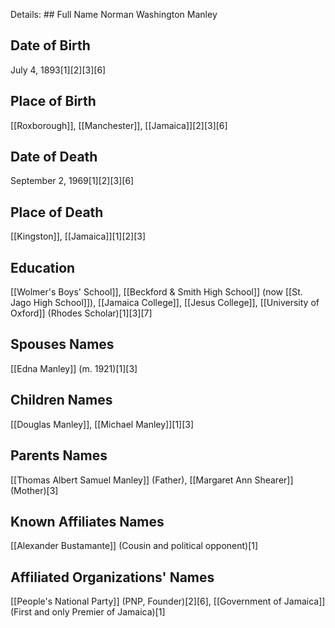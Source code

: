 Details: ## Full Name
Norman Washington Manley

## Date of Birth
July 4, 1893[1][2][3][6]

## Place of Birth
[[Roxborough]], [[Manchester]], [[Jamaica]][2][3][6]

## Date of Death
September 2, 1969[1][2][3][6]

## Place of Death
[[Kingston]], [[Jamaica]][1][2][3]

## Education
[[Wolmer's Boys' School]],
[[Beckford & Smith High School]] (now [[St. Jago High School]]),
[[Jamaica College]],
[[Jesus College]], [[University of Oxford]] (Rhodes Scholar)[1][3][7]

## Spouses Names
[[Edna Manley]] (m. 1921)[1][3]

## Children Names
[[Douglas Manley]], [[Michael Manley]][1][3]

## Parents Names
[[Thomas Albert Samuel Manley]] (Father),
[[Margaret Ann Shearer]] (Mother)[3]

## Known Affiliates Names
[[Alexander Bustamante]] (Cousin and political opponent)[1]

## Affiliated Organizations' Names
[[People's National Party]] (PNP, Founder)[2][6],
[[Government of Jamaica]] (First and only Premier of Jamaica)[1]

